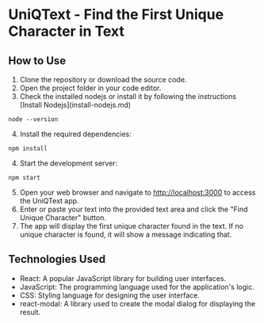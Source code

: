 <!-- include-file: install-nodejs.md -->
<!DOCTYPE html>
<html>
<head>
  <title>UniQText - Find the First Unique Character in Text</title>
</head>
<body>
  <h1>UniQText - Find the First Unique Character in Text</h1>
  <h2>How to Use</h2>
  <ol>
    <li>Clone the repository or download the source code.</li>
    <li>Open the project folder in your code editor.</li>
    <li>Check the installed nodejs or install  it by following the instructions [Install Nodejs](install-nodejs.md) </li>
</ol>
  <pre><code class="language-bash">node --version</code></pre>
  <ol start="4">
    <li>Install the required dependencies:</li>
  </ol>
  <pre><code class="language-bash">npm install</code></pre>
  <ol start="4">
    <li>Start the development server:</li>
  </ol>
  <pre><code class="language-bash">npm start</code></pre>
  <ol start="5">
    <li>Open your web browser and navigate to <a href="http://localhost:3000">http://localhost:3000</a> to access the UniQText app.</li>
    <li>Enter or paste your text into the provided text area and click the "Find Unique Character" button.</li>
    <li>The app will display the first unique character found in the text. If no unique character is found, it will show a message indicating that.</li>
  </ol>
  <h2>Technologies Used</h2>
  <ul>
    <li>React: A popular JavaScript library for building user interfaces.</li>
    <li>JavaScript: The programming language used for the application's logic.</li>
    <li>CSS: Styling language for designing the user interface.</li>
    <li>react-modal: A library used to create the modal dialog for displaying the result.</li>
  </ul>
</body>
</html>